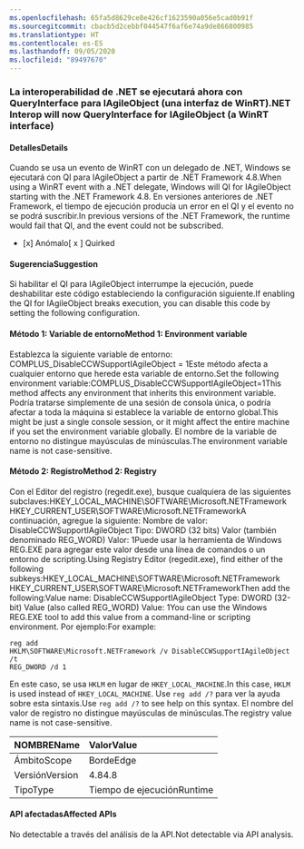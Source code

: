 ```yaml
---
ms.openlocfilehash: 65fa5d8629ce8e426cf1623590a056e5cad0b91f
ms.sourcegitcommit: cbacb5d2cebbf044547f6af6e74a9de866800985
ms.translationtype: HT
ms.contentlocale: es-ES
ms.lasthandoff: 09/05/2020
ms.locfileid: "89497670"
---
```

### <a name="net-interop-will-now-queryinterface-for-iagileobject-a-winrt-interface"></a><span data-ttu-id="98c38-101">La interoperabilidad de .NET se ejecutará ahora con QueryInterface para IAgileObject (una interfaz de WinRT)</span><span class="sxs-lookup"><span data-stu-id="98c38-101">.NET Interop will now QueryInterface for IAgileObject (a WinRT interface)</span></span>

#### <a name="details"></a><span data-ttu-id="98c38-102">Detalles</span><span class="sxs-lookup"><span data-stu-id="98c38-102">Details</span></span>

<span data-ttu-id="98c38-103">Cuando se usa un evento de WinRT con un delegado de .NET, Windows se ejecutará con QI para IAgileObject a partir de .NET Framework 4.8.</span><span class="sxs-lookup"><span data-stu-id="98c38-103">When using a WinRT event with a .NET delegate, Windows will QI for IAgileObject starting with the .NET Framework 4.8.</span></span>  <span data-ttu-id="98c38-104">En versiones anteriores de .NET Framework, el tiempo de ejecución producía un error en el QI y el evento no se podrá suscribir.</span><span class="sxs-lookup"><span data-stu-id="98c38-104">In previous versions of the .NET Framework, the runtime would fail that QI, and the event could not be subscribed.</span></span><ul><li><span data-ttu-id="98c38-105">[x] Anómalo</span><span class="sxs-lookup"><span data-stu-id="98c38-105">[ x ] Quirked</span></span></li></ul>

#### <a name="suggestion"></a><span data-ttu-id="98c38-106">Sugerencia</span><span class="sxs-lookup"><span data-stu-id="98c38-106">Suggestion</span></span>

<span data-ttu-id="98c38-107">Si habilitar el QI para IAgileObject interrumpe la ejecución, puede deshabilitar este código estableciendo la configuración siguiente.</span><span class="sxs-lookup"><span data-stu-id="98c38-107">If enabling the QI for IAgileObject breaks execution, you can disable this code by setting the following configuration.</span></span> <h4><span data-ttu-id="98c38-108">Método 1: Variable de entorno</span><span class="sxs-lookup"><span data-stu-id="98c38-108">Method 1: Environment variable</span></span></h4> <span data-ttu-id="98c38-109">Establezca la siguiente variable de entorno: COMPLUS_DisableCCWSupportIAgileObject = 1Este método afecta a cualquier entorno que herede esta variable de entorno.</span><span class="sxs-lookup"><span data-stu-id="98c38-109">Set the following environment variable:COMPLUS_DisableCCWSupportIAgileObject=1This method affects any environment that inherits this environment variable.</span></span> <span data-ttu-id="98c38-110">Podría tratarse simplemente de una sesión de consola única, o podría afectar a toda la máquina si establece la variable de entorno global.</span><span class="sxs-lookup"><span data-stu-id="98c38-110">This might be just a single console session, or it might affect the entire machine if you set the environment variable globally.</span></span> <span data-ttu-id="98c38-111">El nombre de la variable de entorno no distingue mayúsculas de minúsculas.</span><span class="sxs-lookup"><span data-stu-id="98c38-111">The environment variable name is not case-sensitive.</span></span> <h4><span data-ttu-id="98c38-112">Método 2: Registro</span><span class="sxs-lookup"><span data-stu-id="98c38-112">Method 2: Registry</span></span></h4> <span data-ttu-id="98c38-113">Con el Editor del registro (regedit.exe), busque cualquiera de las siguientes subclaves:HKEY_LOCAL_MACHINE\SOFTWARE\Microsoft.NETFramework HKEY_CURRENT_USER\SOFTWARE\Microsoft.NETFrameworkA continuación, agregue la siguiente: Nombre de valor: DisableCCWSupportIAgileObject Tipo: DWORD (32 bits) Valor (también denominado REG_WORD) Valor: 1Puede usar la herramienta de Windows REG.EXE para agregar este valor desde una línea de comandos o un entorno de scripting.</span><span class="sxs-lookup"><span data-stu-id="98c38-113">Using Registry Editor (regedit.exe), find either of the following subkeys:HKEY_LOCAL_MACHINE\SOFTWARE\Microsoft.NETFramework HKEY_CURRENT_USER\SOFTWARE\Microsoft.NETFrameworkThen add the following:Value name: DisableCCWSupportIAgileObject Type: DWORD (32-bit) Value (also called REG_WORD) Value: 1You can use the Windows REG.EXE tool to add this value from a command-line or scripting environment.</span></span> <span data-ttu-id="98c38-114">Por ejemplo:</span><span class="sxs-lookup"><span data-stu-id="98c38-114">For example:</span></span><pre><code class="lang-console">reg add HKLM\SOFTWARE\Microsoft\.NETFramework /v DisableCCWSupportIAgileObject /t REG_DWORD /d 1&#13;&#10;</code></pre><span data-ttu-id="98c38-115">En este caso, se usa <code>HKLM</code> en lugar de <code>HKEY_LOCAL_MACHINE</code>.</span><span class="sxs-lookup"><span data-stu-id="98c38-115">In this case, <code>HKLM</code> is used instead of <code>HKEY_LOCAL_MACHINE</code>.</span></span> <span data-ttu-id="98c38-116">Use <code>reg add /?</code> para ver la ayuda sobre esta sintaxis.</span><span class="sxs-lookup"><span data-stu-id="98c38-116">Use <code>reg add /?</code> to see help on this syntax.</span></span> <span data-ttu-id="98c38-117">El nombre del valor de registro no distingue mayúsculas de minúsculas.</span><span class="sxs-lookup"><span data-stu-id="98c38-117">The registry value name is not case-sensitive.</span></span>

| <span data-ttu-id="98c38-118">NOMBRE</span><span class="sxs-lookup"><span data-stu-id="98c38-118">Name</span></span>    | <span data-ttu-id="98c38-119">Valor</span><span class="sxs-lookup"><span data-stu-id="98c38-119">Value</span></span>       |
|:--------|:------------|
| <span data-ttu-id="98c38-120">Ámbito</span><span class="sxs-lookup"><span data-stu-id="98c38-120">Scope</span></span>   |<span data-ttu-id="98c38-121">Borde</span><span class="sxs-lookup"><span data-stu-id="98c38-121">Edge</span></span>|
|<span data-ttu-id="98c38-122">Versión</span><span class="sxs-lookup"><span data-stu-id="98c38-122">Version</span></span>|<span data-ttu-id="98c38-123">4.8</span><span class="sxs-lookup"><span data-stu-id="98c38-123">4.8</span></span>|
|<span data-ttu-id="98c38-124">Tipo</span><span class="sxs-lookup"><span data-stu-id="98c38-124">Type</span></span>|<span data-ttu-id="98c38-125">Tiempo de ejecución</span><span class="sxs-lookup"><span data-stu-id="98c38-125">Runtime</span></span>|

#### <a name="affected-apis"></a><span data-ttu-id="98c38-126">API afectadas</span><span class="sxs-lookup"><span data-stu-id="98c38-126">Affected APIs</span></span>

<span data-ttu-id="98c38-127">No detectable a través del análisis de la API.</span><span class="sxs-lookup"><span data-stu-id="98c38-127">Not detectable via API analysis.</span></span>

<!--

#### Affected APIs

Not detectable via API analysis.

-->

